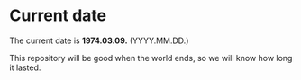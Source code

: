 # Current date

The current date is **1974.03.09.** (YYYY.MM.DD.)

This repository will be good when the world ends, so we will know how long it lasted.
